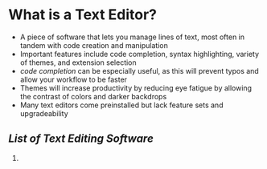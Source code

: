 # **What is a Text Editor?**

+ A piece of software that lets you manage lines of text, most often in tandem with code creation and manipulation
+ Important features include code completion, syntax highlighting, variety of themes, and extension selection
+ *code completion* can be especially useful, as this will prevent typos and allow your workflow to be faster
+ Themes will increase productivity by reducing eye fatigue by allowing the contrast of colors and darker backdrops
+ Many text editors come preinstalled but lack feature sets and upgradeability

## __*List of Text Editing Software*__
1. 
